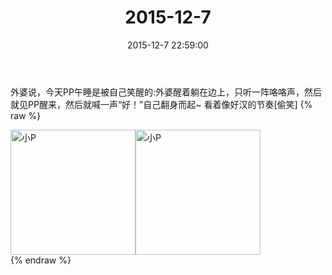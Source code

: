 ﻿---
title: "2015-12-7"
date: 2015-12-7 22:59:00
tags: 文字
categories: 妈妈
---
外婆说，今天PP午睡是被自己笑醒的:外婆醒着躺在边上，只听一阵咯咯声，然后就见PP醒来，然后就喊一声“好！”自己翻身而起~
看着像好汉的节奏[偷笑]
{% raw %}
<div style="width:500 px">
<div style="float:left; width:100 px"><img src="/images/微信图片_20171012112642.jpg" width="200" alt="小P"></div>
<div style="float:left; width:100 px"><img src="/images/微信图片_20171012112737.jpg" width="200" alt="小P"></div>
<div style="clear:both"></div>
</div>
{% endraw %}